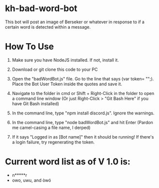 # kh-bad-word-bot

This bot will post an image of Berseker or whatever in response to if a certain word is detected within a message.

# How To Use

1. Make sure you have NodeJS installed. If not, install it.

2. Download or git clone this code to your PC 

3. Open the "badWordBot.js" file. Go to the line that says (var token= "";). Place the Bot User Token inside the quotes and save it.

4. Navigate to the folder in cmd or Shift + Right-Click in the folder to open a command line window (Or just Right-Click > "Git Bash Here" if you have Git Bash installed)

5. In the command line, type "npm install discord.js". Ignore the warnings.

6. In the command line, type "node badWordBot.js" and hit Enter (Pardon me camel-casing a file name, I derped)

7. If it says "Logged in as [Bot name]" then it should be running! If there's a login failure, try regenerating the token.

# Current word list as of V 1.0 is:

* n*****r
* owo, uwu, and òwó

